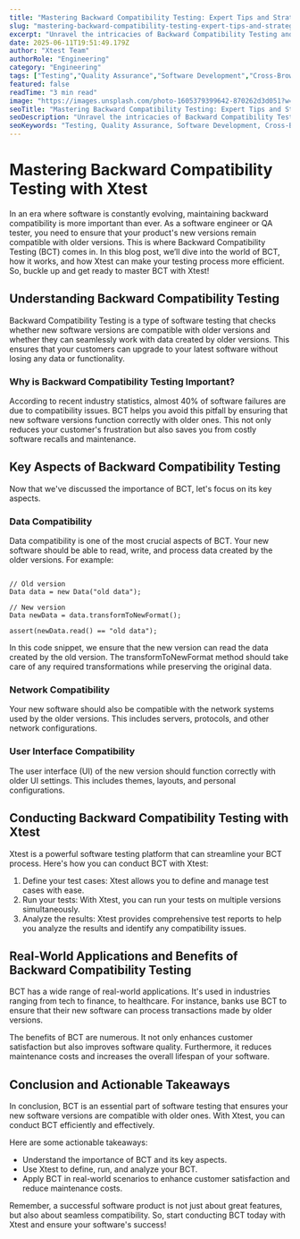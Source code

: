 ```yaml
---
title: "Mastering Backward Compatibility Testing: Expert Tips and Strategies"
slug: "mastering-backward-compatibility-testing-expert-tips-and-strategies"
excerpt: "Unravel the intricacies of Backward Compatibility Testing and discover why its the unsung hero in your softwares life cycle. Our deep-dive blog post reveals the key strategies, benefits, and potential pitfalls of this essential testing process. Dont let your software become outdated—click here to stay ahead of the curve!"
date: 2025-06-11T19:51:49.179Z
author: "Xtest Team"
authorRole: "Engineering"
category: "Engineering"
tags: ["Testing","Quality Assurance","Software Development","Cross-Browser","Compatibility"]
featured: false
readTime: "3 min read"
image: "https://images.unsplash.com/photo-1605379399642-870262d3d051?w=1200&h=600&fit=crop"
seoTitle: "Mastering Backward Compatibility Testing: Expert Tips and Strategies"
seoDescription: "Unravel the intricacies of Backward Compatibility Testing and discover why its the unsung hero in your softwares life cycle. Our deep-dive blog post reveals the key strategies, benefits, and potential pitfalls of this essential testing process. Dont let your software become outdated—click here to stay ahead of the curve!"
seoKeywords: "Testing, Quality Assurance, Software Development, Cross-Browser, Compatibility"
---
```


# Mastering Backward Compatibility Testing with Xtest

In an era where software is constantly evolving, maintaining backward compatibility is more important than ever. As a software engineer or QA tester, you need to ensure that your product's new versions remain compatible with older versions. This is where Backward Compatibility Testing (BCT) comes in. In this blog post, we’ll dive into the world of BCT, how it works, and how Xtest can make your testing process more efficient. So, buckle up and get ready to master BCT with Xtest!

## Understanding Backward Compatibility Testing

Backward Compatibility Testing is a type of software testing that checks whether new software versions are compatible with older versions and whether they can seamlessly work with data created by older versions. This ensures that your customers can upgrade to your latest software without losing any data or functionality.

### Why is Backward Compatibility Testing Important?

According to recent industry statistics, almost 40% of software failures are due to compatibility issues. BCT helps you avoid this pitfall by ensuring that new software versions function correctly with older ones. This not only reduces your customer's frustration but also saves you from costly software recalls and maintenance.

## Key Aspects of Backward Compatibility Testing

Now that we've discussed the importance of BCT, let's focus on its key aspects.

### Data Compatibility

Data compatibility is one of the most crucial aspects of BCT. Your new software should be able to read, write, and process data created by the older versions. For example:

```

// Old version
Data data = new Data("old data");

// New version
Data newData = data.transformToNewFormat();

assert(newData.read() == "old data");
```

In this code snippet, we ensure that the new version can read the data created by the old version. The transformToNewFormat method should take care of any required transformations while preserving the original data.

### Network Compatibility

Your new software should also be compatible with the network systems used by the older versions. This includes servers, protocols, and other network configurations.

### User Interface Compatibility

The user interface (UI) of the new version should function correctly with older UI settings. This includes themes, layouts, and personal configurations.

## Conducting Backward Compatibility Testing with Xtest

Xtest is a powerful software testing platform that can streamline your BCT process. Here's how you can conduct BCT with Xtest:

1.  Define your test cases: Xtest allows you to define and manage test cases with ease.
2.  Run your tests: With Xtest, you can run your tests on multiple versions simultaneously.
3.  Analyze the results: Xtest provides comprehensive test reports to help you analyze the results and identify any compatibility issues.

## Real-World Applications and Benefits of Backward Compatibility Testing

BCT has a wide range of real-world applications. It's used in industries ranging from tech to finance, to healthcare. For instance, banks use BCT to ensure that their new software can process transactions made by older versions.

The benefits of BCT are numerous. It not only enhances customer satisfaction but also improves software quality. Furthermore, it reduces maintenance costs and increases the overall lifespan of your software.

## Conclusion and Actionable Takeaways

In conclusion, BCT is an essential part of software testing that ensures your new software versions are compatible with older ones. With Xtest, you can conduct BCT efficiently and effectively.

Here are some actionable takeaways:

*   Understand the importance of BCT and its key aspects.
*   Use Xtest to define, run, and analyze your BCT.
*   Apply BCT in real-world scenarios to enhance customer satisfaction and reduce maintenance costs.

Remember, a successful software product is not just about great features, but also about seamless compatibility. So, start conducting BCT today with Xtest and ensure your software's success!